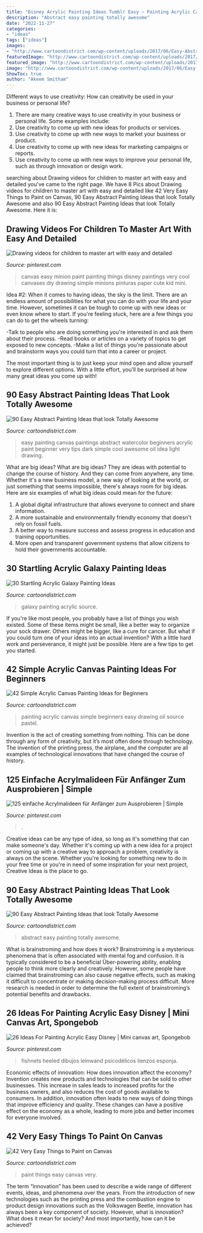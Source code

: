 ```yaml
---
title: "Disney Acrylic Painting Ideas Tumblr Easy ~ Painting Acrylic Canvas Simple Beginners Easy Drawing Oil Source Pastel"
description: "Abstract easy painting totally awesome"
date: "2022-11-27"
categories:
- "ideas"
tags: ["ideas"]
images:
- "http://www.cartoondistrict.com/wp-content/uploads/2017/06/Easy-Abstract-Painting-Ideas00013-1.jpg"
featuredImage: "http://www.cartoondistrict.com/wp-content/uploads/2017/06/Easy-Abstract-Painting-Ideas00015-1.jpg"
featured_image: "http://www.cartoondistrict.com/wp-content/uploads/2017/06/Easy-Abstract-Painting-Ideas00015-1.jpg"
image: "http://www.cartoondistrict.com/wp-content/uploads/2017/06/Easy-Abstract-Painting-Ideas00015-1.jpg"
ShowToc: true
author: "Akeem Smitham"
---
```



Different ways to use creativity: How can creativity be used in your business or personal life?
1. There are many creative ways to use creativity in your business or personal life. Some examples include: 
2. Use creativity to come up with new ideas for products or services. 
3. Use creativity to come up with new ways to market your business or product. 
4. Use creativity to come up with new ideas for marketing campaigns or reports. 
5. Use creativity to come up with new ways to improve your personal life, such as through innovation or design work.

	

		
searching about Drawing videos for children to master art with easy and detailed you've came to the right page. We have 8 Pics about Drawing videos for children to master art with easy and detailed like 42 Very Easy Things to Paint on Canvas, 90 Easy Abstract Painting Ideas that look Totally Awesome and also 90 Easy Abstract Painting Ideas that look Totally Awesome. Here it is:
		
    
## Drawing Videos For Children To Master Art With Easy And Detailed

<img loading=lazy src="https://i.pinimg.com/736x/bc/87/e3/bc87e352daad491840d0267ec1d5f74e.jpg" onerror="this.onerror=null;this.src='https://tse4.mm.bing.net/th?id=OIP.zfvCreAbmx98zgWBxHWujQHaJ4&amp;pid=15.1';" alt="Drawing videos for children to master art with easy and detailed">

_Source: pinterest.com_

>canvas easy minion paint painting things disney paintings very cool canvases diy drawing simple minions pinturas paper cute kid mini. 

	

Idea #2:
When it comes to having ideas, the sky is the limit. There are an endless amount of possibilities for what you can do with your life and your time. However, sometimes it can be tough to come up with new ideas or even know where to start.
If you're feeling stuck, here are a few things you can do to get the wheels turning:

-Talk to people who are doing something you're interested in and ask them about their process.
-Read books or articles on a variety of topics to get exposed to new concepts.
-Make a list of things you're passionate about and brainstorm ways you could turn that into a career or project.

The most important thing is to just keep your mind open and allow yourself to explore different options. With a little effort, you'll be surprised at how many great ideas you come up with!

    
## 90 Easy Abstract Painting Ideas That Look Totally Awesome

<img loading=lazy src="http://www.cartoondistrict.com/wp-content/uploads/2017/06/Easy-Abstract-Painting-Ideas00013-1.jpg" onerror="this.onerror=null;this.src='https://tse2.mm.bing.net/th?id=OIP.hBccaeUZgrlpHT7riqaJbwHaNL&amp;pid=15.1';" alt="90 Easy Abstract Painting Ideas that look Totally Awesome">

_Source: cartoondistrict.com_

>easy painting canvas paintings abstract watercolor beginners acrylic paint beginner very tips dark simple cool awesome oil idea light drawing. 

	

What are big ideas?
What are big ideas? They are ideas with potential to change the course of history. And they can come from anywhere, any time. Whether it's a new business model, a new way of looking at the world, or just something that seems impossible, there's always room for big ideas. Here are six examples of what big ideas could mean for the future:
1. A global digital infrastructure that allows everyone to connect and share information.
2. A more sustainable and environmentally friendly economy that doesn't rely on fossil fuels.
3. A better way to measure success and assess progress in education and training opportunities.
4. More open and transparent government systems that allow citizens to hold their governments accountable.

    
## 30 Startling Acrylic Galaxy Painting Ideas

<img loading=lazy src="http://www.cartoondistrict.com/wp-content/uploads/2018/02/Acrylic-Galaxy-Painting-Ideas7-1.jpg" onerror="this.onerror=null;this.src='https://tse2.mm.bing.net/th?id=OIP.LHPKapgSV0cntdrSrEPutwHaLh&amp;pid=15.1';" alt="30 Startling Acrylic Galaxy Painting Ideas">

_Source: cartoondistrict.com_

>galaxy painting acrylic source. 

	

If you're like most people, you probably have a list of things you wish existed. Some of these items might be small, like a better way to organize your sock drawer. Others might be bigger, like a cure for cancer. But what if you could turn one of your ideas into an actual invention? With a little hard work and perseverance, it might just be possible. Here are a few tips to get you started.

    
## 42 Simple Acrylic Canvas Painting Ideas For Beginners

<img loading=lazy src="http://www.cartoondistrict.com/wp-content/uploads/2017/07/Simple-Acrylic-Canvas-Painting-Ideas-for-Beginners24.jpg" onerror="this.onerror=null;this.src='https://tse3.mm.bing.net/th?id=OIP.swqj5eLTHoBLLaeForv6EgHaJ4&amp;pid=15.1';" alt="42 Simple Acrylic Canvas Painting Ideas for Beginners">

_Source: cartoondistrict.com_

>painting acrylic canvas simple beginners easy drawing oil source pastel. 

	

Invention is the act of creating something from nothing. This can be done through any form of creativity, but it’s most often done through technology. The invention of the printing press, the airplane, and the computer are all examples of technological innovations that have changed the course of history.

    
## 125 Einfache Acrylmalideen Für Anfänger Zum Ausprobieren | Simple

<img loading=lazy src="https://i.pinimg.com/736x/68/2d/26/682d263a0934671d30f64f7b615e4462.jpg" onerror="this.onerror=null;this.src='https://tse1.mm.bing.net/th?id=OIP._OA3TFZAn1gFRR9XkbsaBAHaKH&amp;pid=15.1';" alt="125 einfache Acrylmalideen für Anfänger zum Ausprobieren | Simple">

_Source: pinterest.com_

>. 

	

Creative ideas can be any type of idea, so long as it's something that can make someone's day. Whether it's coming up with a new idea for a project or coming up with a creative way to approach a problem, creativity is always on the scene. Whether you're looking for something new to do in your free time or you're in need of some inspiration for your next project, Creative Ideas is the place to go.

    
## 90 Easy Abstract Painting Ideas That Look Totally Awesome

<img loading=lazy src="http://www.cartoondistrict.com/wp-content/uploads/2017/06/Easy-Abstract-Painting-Ideas00015-1.jpg" onerror="this.onerror=null;this.src='https://tse2.mm.bing.net/th?id=OIP.7n49ygCZCDJ7eYvFfbiJMQHaLT&amp;pid=15.1';" alt="90 Easy Abstract Painting Ideas that look Totally Awesome">

_Source: cartoondistrict.com_

>abstract easy painting totally awesome. 

	

What is brainstroming and how does it work?
Brainstroming is a mysterious phenomena that is often associated with mental fog and confusion. It is typically considered to be a beneficial Über-powering ability, enabling people to think more clearly and creatively. However, some people have claimed that brainstroming can also cause negative effects, such as making it difficult to concentrate or making decision-making process difficult. More research is needed in order to determine the full extent of brainstroming’s potential benefits and drawbacks.

    
## 26 Ideas For Painting Acrylic Easy Disney | Mini Canvas Art, Spongebob

<img loading=lazy src="https://i.pinimg.com/736x/25/a7/03/25a703f7fd4f5abd0348f381b28a8aa4.jpg" onerror="this.onerror=null;this.src='https://tse3.mm.bing.net/th?id=OIP.5aLOhhpGTonIuhcAgMQTkQHaJ4&amp;pid=15.1';" alt="26 Ideas For Painting Acrylic Easy Disney | Mini canvas art, Spongebob">

_Source: pinterest.com_

>fishnets heeled dibujos leinwand psicodélicos lienzos esponja. 

	

Economic effects of innovation: How does innovation affect the economy?
Invention creates new products and technologies that can be sold to other businesses. This increase in sales leads to increased profits for the business owners, and also reduces the cost of goods available to consumers. In addition, innovation often leads to new ways of doing things that improve efficiency and quality. These changes can have a positive effect on the economy as a whole, leading to more jobs and better incomes for everyone involved.

    
## 42 Very Easy Things To Paint On Canvas

<img loading=lazy src="http://www.cartoondistrict.com/wp-content/uploads/2018/01/Easy-Things-to-Paint-on-Canvas24.jpg" onerror="this.onerror=null;this.src='https://tse2.mm.bing.net/th?id=OIP.q86lPBJOltFC1rKZTNuijwHaJ3&amp;pid=15.1';" alt="42 Very Easy Things to Paint on Canvas">

_Source: cartoondistrict.com_

>paint things easy canvas very. 

	

The term “innovation” has been used to describe a wide range of different events, ideas, and phenomena over the years. From the introduction of new technologies such as the printing press and the combustion engine to product design innovations such as the Volkswagen Beetle, innovation has always been a key component of society. However, what is innovation? What does it mean for society? And most importantly, how can it be achieved?

